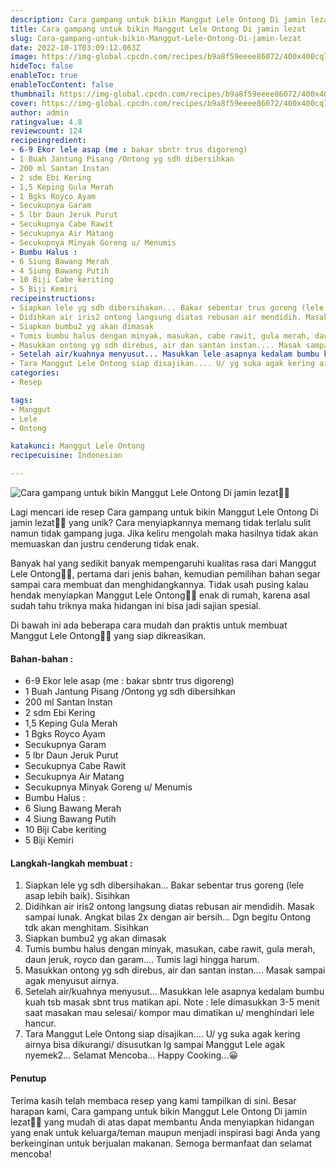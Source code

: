 ```yaml
---
description: Cara gampang untuk bikin Manggut Lele Ontong Di jamin lezat"
title: Cara gampang untuk bikin Manggut Lele Ontong Di jamin lezat
slug: Cara-gampang-untuk-bikin-Manggut-Lele-Ontong-Di-jamin-lezat
date: 2022-10-1T03:09:12.063Z
image: https://img-global.cpcdn.com/recipes/b9a8f59eeee86072/400x400cq70/photo.jpg
hideToc: false
enableToc: true
enableTocContent: false
thumbnail: https://img-global.cpcdn.com/recipes/b9a8f59eeee86072/400x400cq70/photo.jpg
cover: https://img-global.cpcdn.com/recipes/b9a8f59eeee86072/400x400cq70/photo.jpg
author: admin
ratingvalue: 4.8
reviewcount: 124
recipeingredient:
- 6-9 Ekor lele asap (me : bakar sbntr trus digoreng)
- 1 Buah Jantung Pisang /Ontong yg sdh dibersihkan
- 200 ml Santan Instan
- 2 sdm Ebi Kering
- 1,5 Keping Gula Merah
- 1 Bgks Royco Ayam
- Secukupnya Garam
- 5 lbr Daun Jeruk Purut
- Secukupnya Cabe Rawit
- Secukupnya Air Matang
- Secukupnya Minyak Goreng u/ Menumis
- Bumbu Halus :
- 6 Siung Bawang Merah
- 4 Siung Bawang Putih
- 10 Biji Cabe keriting
- 5 Biji Kemiri
recipeinstructions:
- Siapkan lele yg sdh dibersihakan... Bakar sebentar trus goreng (lele asap lebih baik). Sisihkan
- Didihkan air iris2 ontong langsung diatas rebusan air mendidih. Masak sampai lunak. Angkat bilas 2x dengan air bersih... Dgn begitu Ontong tdk akan menghitam. Sisihkan
- Siapkan bumbu2 yg akan dimasak
- Tumis bumbu halus dengan minyak, masukan, cabe rawit, gula merah, daun jeruk, royco dan garam.... Tumis lagi hingga harum.
- Masukkan ontong yg sdh direbus, air dan santan instan.... Masak sampai agak menyusut airnya.
- Setelah air/kuahnya menyusut... Masukkan lele asapnya kedalam bumbu kuah tsb masak sbnt trus matikan api. Note : lele dimasukkan 3-5 menit saat masakan mau selesai/ kompor mau dimatikan u/ menghindari lele hancur.
- Tara Manggut Lele Ontong siap disajikan.... U/ yg suka agak kering airnya bisa dikurangi/ disusutkan lg sampai Manggut Lele agak nyemek2... Selamat Mencoba... Happy Cooking...😀
categories:
- Resep

tags:
- Manggut
- Lele
- Ontong

katakunci: Manggut Lele Ontong
recipecuisine: Indonesian

---
```


![Cara gampang untuk bikin Manggut Lele Ontong Di jamin lezat👩‍🍳](https://img-global.cpcdn.com/recipes/b9a8f59eeee86072/400x400cq70/photo.jpg)

Lagi mencari ide resep Cara gampang untuk bikin Manggut Lele Ontong Di jamin lezat👩‍🍳 yang unik? Cara menyiapkannya memang tidak terlalu sulit namun tidak gampang juga. Jika keliru mengolah maka hasilnya tidak akan memuaskan dan justru cenderung tidak enak.

Banyak hal yang sedikit banyak mempengaruhi kualitas rasa dari Manggut Lele Ontong👩‍🍳, pertama dari jenis bahan, kemudian pemilihan bahan segar sampai cara membuat dan menghidangkannya. Tidak usah pusing kalau hendak menyiapkan Manggut Lele Ontong👩‍🍳 enak di rumah, karena asal sudah tahu triknya maka hidangan ini bisa jadi sajian spesial.

Di bawah ini ada beberapa cara mudah dan praktis untuk membuat Manggut Lele Ontong👩‍🍳 yang siap dikreasikan.

<!--inarticleads1-->

#### Bahan-bahan :

- 6-9 Ekor lele asap (me : bakar sbntr trus digoreng)
- 1 Buah Jantung Pisang /Ontong yg sdh dibersihkan
- 200 ml Santan Instan
- 2 sdm Ebi Kering
- 1,5 Keping Gula Merah
- 1 Bgks Royco Ayam
- Secukupnya Garam
- 5 lbr Daun Jeruk Purut
- Secukupnya Cabe Rawit
- Secukupnya Air Matang
- Secukupnya Minyak Goreng u/ Menumis
- Bumbu Halus :
- 6 Siung Bawang Merah
- 4 Siung Bawang Putih
- 10 Biji Cabe keriting
- 5 Biji Kemiri

<!--inarticleads2-->

#### Langkah-langkah membuat :

1. Siapkan lele yg sdh dibersihakan... Bakar sebentar trus goreng (lele asap lebih baik). Sisihkan
1. Didihkan air iris2 ontong langsung diatas rebusan air mendidih. Masak sampai lunak. Angkat bilas 2x dengan air bersih... Dgn begitu Ontong tdk akan menghitam. Sisihkan
1. Siapkan bumbu2 yg akan dimasak
1. Tumis bumbu halus dengan minyak, masukan, cabe rawit, gula merah, daun jeruk, royco dan garam.... Tumis lagi hingga harum.
1. Masukkan ontong yg sdh direbus, air dan santan instan.... Masak sampai agak menyusut airnya.
1. Setelah air/kuahnya menyusut... Masukkan lele asapnya kedalam bumbu kuah tsb masak sbnt trus matikan api. Note : lele dimasukkan 3-5 menit saat masakan mau selesai/ kompor mau dimatikan u/ menghindari lele hancur.
1. Tara Manggut Lele Ontong siap disajikan.... U/ yg suka agak kering airnya bisa dikurangi/ disusutkan lg sampai Manggut Lele agak nyemek2... Selamat Mencoba... Happy Cooking...😀

#### Penutup

Terima kasih telah membaca resep yang kami tampilkan di sini. Besar harapan kami, Cara gampang untuk bikin Manggut Lele Ontong Di jamin lezat👩‍🍳 yang mudah di atas dapat membantu Anda menyiapkan hidangan yang enak untuk keluarga/teman maupun menjadi inspirasi bagi Anda yang berkeinginan untuk berjualan makanan. Semoga bermanfaat dan selamat mencoba!